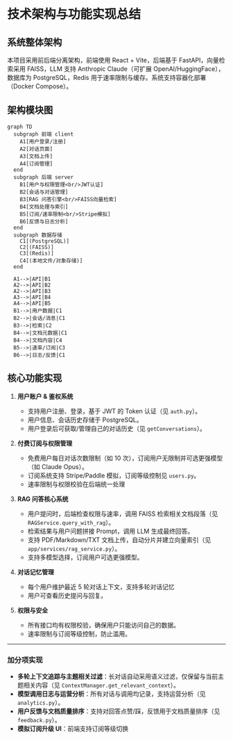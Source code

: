 # 技术架构与功能实现总结

## 系统整体架构

本项目采用前后端分离架构，前端使用 React + Vite，后端基于 FastAPI，向量检索采用 FAISS，LLM 支持 Anthropic Claude（可扩展 OpenAI/HuggingFace），数据库为 PostgreSQL，Redis 用于速率限制与缓存。系统支持容器化部署（Docker Compose）。

## 架构模块图

```mermaid
graph TD
  subgraph 前端 client
    A1[用户登录/注册]
    A2[对话页面]
    A3[文档上传]
    A4[订阅管理]
  end
  subgraph 后端 server
    B1[用户与权限管理<br/>JWT认证]
    B2[会话与对话管理]
    B3[RAG 问答引擎<br/>FAISS向量检索]
    B4[文档处理与索引]
    B5[订阅/速率限制<br/>Stripe模拟]
    B6[反馈与日志分析]
  end
  subgraph 数据存储
    C1[(PostgreSQL)]
    C2[(FAISS)]
    C3[(Redis)]
    C4[(本地文件/对象存储)]
  end

  A1-->|API|B1
  A2-->|API|B2
  A2-->|API|B3
  A3-->|API|B4
  A4-->|API|B5
  B1-->|用户数据|C1
  B2-->|会话/消息|C1
  B3-->|检索|C2
  B4-->|文档元数据|C1
  B4-->|文档内容|C4
  B5-->|速率/订阅|C3
  B6-->|日志/反馈|C1
```
## 核心功能实现

1. **用户账户 & 鉴权系统**
   - 支持用户注册、登录，基于 JWT 的 Token 认证（见 `auth.py`）。
   - 用户信息、会话历史存储于 PostgreSQL。
   - 用户登录后可获取/管理自己的对话历史（见 `getConversations`）。

2. **付费订阅与权限管理**
   - 免费用户每日对话次数限制（如 10 次），订阅用户无限制并可选更强模型（如 Claude Opus）。
   - 订阅系统支持 Stripe/Paddle 模拟，订阅等级控制见 `users.py`。
   - 速率限制与权限校验在后端统一处理

3. **RAG 问答核心系统**
   - 用户提问时，后端检查权限与速率，调用 FAISS 检索相关文档段落（见 `RAGService.query_with_rag`）。
   - 检索结果与用户问题拼接 Prompt，调用 LLM 生成最终回答。
   - 支持 PDF/Markdown/TXT 文档上传，自动分片并建立向量索引（见 `app/services/rag_service.py`）。
   - 支持多模型选择，订阅用户可选更强模型。

4. **对话记忆管理**
   - 每个用户维护最近 5 轮对话上下文，支持多轮对话记忆
   - 用户可查看历史提问与回复。

5. **权限与安全**
   - 所有接口均有权限校验，确保用户只能访问自己的数据。
   - 速率限制与订阅等级控制，防止滥用。

---

### 加分项实现

- **多轮上下文追踪与主题相关过滤**：长对话自动采用语义过滤，仅保留与当前主题相关内容（见 `ContextManager.get_relevant_context`）。
- **模型调用日志与运营分析**：所有对话与调用均记录，支持运营分析（见 `analytics.py`）。
- **用户反馈与文档质量排序**：支持对回答点赞/踩，反馈用于文档质量排序（见 `feedback.py`）。
- **模拟订阅升级 UI**：前端支持订阅等级切换
